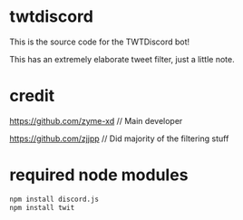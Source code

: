 # twtdiscord

This is the source code for the TWTDiscord bot!

This has an extremely elaborate tweet filter, just a little note.
# credit

https://github.com/zyme-xd // Main developer

https://github.com/zjjpp // Did majority of the filtering stuff

# required node modules

```bash
npm install discord.js
npm install twit
```


